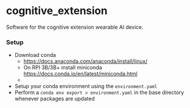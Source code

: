# cognitive_extension
Software for the cognitive extension wearable AI device.

### Setup
* Download conda
   * https://docs.anaconda.com/anaconda/install/linux/
   * On RPI 3B/3B+ install miniconda https://docs.conda.io/en/latest/miniconda.html
   * 
* Setup your conda environment using the `environment.yaml`
* Perform a `conda env export > environment.yaml` in the base directory whenever packages are updated

